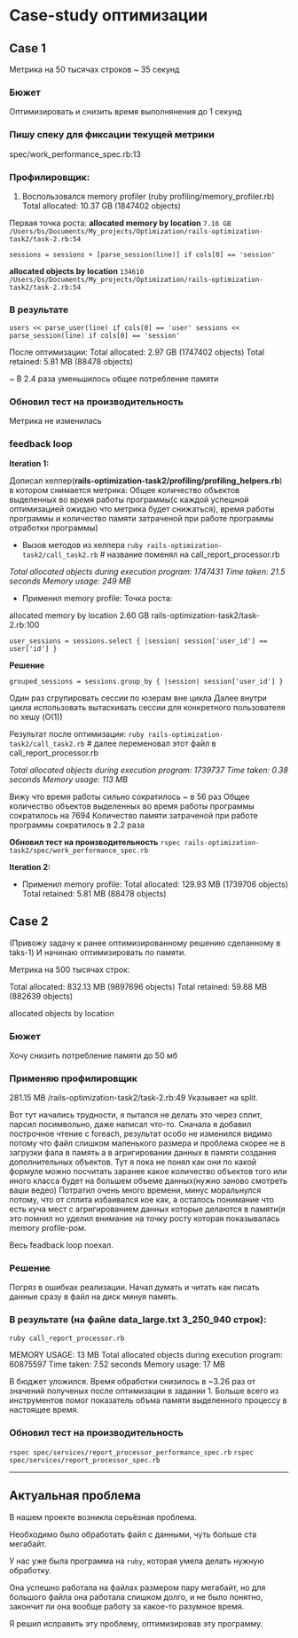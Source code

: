 # Case-study оптимизации

## Case 1
Метрика на 50 тысячах строков
~ 35 секунд

### Бюжет
Оптимизировать и снизить время выполнянения до 1 секунд

### Пишу спеку для фиксации текущей метрики
spec/work_performance_spec.rb:13

### Профилировщик:
1. Воспользовался memory profiler (ruby profiling/memory_profiler.rb)
   Total allocated: 10.37 GB (1847402 objects)

Первая точка роста:
**allocated memory by location**
`7.16 GB  /Users/bs/Documents/My_projects/Optimization/rails-optimization-task2/task-2.rb:54`

`sessions = sessions + [parse_session(line)] if cols[0] == 'session'`

**allocated objects by location**
`134610  /Users/bs/Documents/My_projects/Optimization/rails-optimization-task2/task-2.rb:54`

### В результате
``users << parse_user(line) if cols[0] == 'user'
sessions << parse_session(line) if cols[0] == 'session'
``

После оптимизации:
Total allocated: 2.97 GB (1747402 objects)
Total retained:  5.81 MB (88478 objects)

~ В 2.4 раза уменьшилось общее потребление памяти

### Обновил тест на производительность
Метрика не изменилась

### feedback loop
**Iteration 1:**

Дописал хелпер(**rails-optimization-task2/profiling/profiling_helpers.rb**) в котором снимается метрика:
Общее количество объектов выделенных во время работы программы(с каждой успешной оптимизацией ожидаю что метрика будет снижаться),
время работы программы и количество памяти затраченой при работе программы   
отработки программы)
* Вызов методов из хелпера
  `ruby rails-optimization-task2/call_task2.rb` # название поменял на call_report_processor.rb

_Total allocated objects during execution program: 1747431
Time taken: 21.5 seconds
Memory usage: 249 MB_

* Применил memory profile:
  Точка роста:

allocated memory by location
2.60 GB  rails-optimization-task2/task-2.rb:100

`user_sessions = sessions.select { |session| session['user_id'] == user['id'] }`

**Решение**

`grouped_sessions = sessions.group_by { |session| session['user_id'] }`

Один раз сгрупировать сессии по юзерам вне цикла
Далее внутри цикла использовать вытаскивать сессии для конкретного пользователя по хешу (O(1))

Результат после оптимизации:
`ruby rails-optimization-task2/call_task2.rb` # далее переменовал этот файл в call_report_processor.rb

_Total allocated objects during execution program: 1739737
Time taken: 0.38 seconds
Memory usage: 113 MB_

Вижу что время работы сильно сократилось ~ в 56 раз
Общее количество объектов выделенных во время работы программы сократилось на 7694
Количество памяти затраченой при работе программы сократилось в 2.2 раза

**Обновил тест на производительность**
`rspec rails-optimization-task2/spec/work_performance_spec.rb`

**Iteration 2:**
* Применил memory profile:
  Total allocated: 129.93 MB (1739706 objects)
  Total retained:  5.81 MB (88478 objects)


## Case 2
(Привожу задачу к ранее оптимизированному решению сделанному в taks-1)
И начинаю оптимизировать по памяти.

Метрика на 500 тысячах строк:

Total allocated: 832.13 MB (9897696 objects)
Total retained:  59.88 MB (882639 objects)

allocated objects by location

### Бюжет
Хочу снизить потребление памяти до 50 мб

### Применяю профилировщик

281.15 MB  /rails-optimization-task2/task-2.rb:49
Указывает на split.

Вот тут начались трудности, я пытался не делать это через сплит, парсил посимвольно, даже написал что-то.
Сначала я добавил построчное чтение с foreach, результат особо не изменился видимо потому что файл слишком маленького размера и проблема скорее не в загрузки фала в память а в агригировании данных в памяти создания дополнительных объектов. Тут я пока не понял как они по какой формуле можно посчитать заранее какое количество объектов того или иного класса будет на большем объеме данных(нужно заново смотреть ваши ведео)
Потратил очень много времени, минус моральнулся потому, что от сплита избаивался кое как, а осталось понимание что есть куча мест с агригированием данных которые делаются в памяти(я это помнил но уделил внимание на точку росту которая показывалась memory profile-ром.

Весь feadback loop поехал.

### Решение
Погряз в ошибках реализации.
Начал думать и читать как писать данные сразу в файл на диск минуя память.

### В результате (на файле data_large.txt 3_250_940 строк):
`ruby call_report_processor.rb`

MEMORY USAGE: 13 MB
Total allocated objects during execution program: 60875597
Time taken: 7.52 seconds
Memory usage: 17 MB

В бюджет уложился. Время обработки снизилось в ~3.26 раз от значений полученых после оптимизации в задании 1.
Больше всего из инструментов помог показатель объма памяти выделенного процессу в настоящее время.

### Обновил тест на производительность

`rspec spec/services/report_processor_performance_spec.rb`
`rspec spec/services/report_processor_spec.rb`

------

## Актуальная проблема
В нашем проекте возникла серьёзная проблема.

Необходимо было обработать файл с данными, чуть больше ста мегабайт.

У нас уже была программа на `ruby`, которая умела делать нужную обработку.

Она успешно работала на файлах размером пару мегабайт, но для большого файла она работала слишком долго, и не было понятно, закончит ли она вообще работу за какое-то разумное время.

Я решил исправить эту проблему, оптимизировав эту программу.
